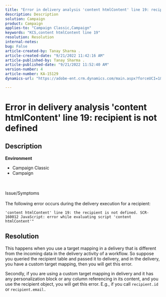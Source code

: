 ```yaml
---
title: "Error in delivery analysis 'content htmlContent' line 19: recipient is not defined"
description: Description
solution: Campaign
product: Campaign
applies-to: "Campaign Classic,Campaign"
keywords: "KCS,content htmlContent line 19"
resolution: Resolution
internal-notes: 
bug: False
article-created-by: Tanay Sharma .
article-created-date: "9/21/2022 11:42:16 AM"
article-published-by: Tanay Sharma .
article-published-date: "9/21/2022 11:52:40 AM"
version-number: 4
article-number: KA-15129
dynamics-url: "https://adobe-ent.crm.dynamics.com/main.aspx?forceUCI=1&pagetype=entityrecord&etn=knowledgearticle&id=c8f47070-a239-ed11-9db1-002248086735"

---
```

# Error in delivery analysis 'content htmlContent' line 19: recipient is not defined

## Description

<b>Environment</b>
- Campaign Classic
- Campaign



<br><br>Issue/Symptoms<br><br>
The following error occurs during the delivery execution for a recipient:

`'content htmlContent' line 19: the recipient is not defined. SCR-160012 JavaScript: error while evaluating script 'content htmlContent'"`


## Resolution


This happens when you use a target mapping in a delivery that is different from the incoming data in the delivery activity of a workflow. So suppose you queried the recipient table and passed it to delivery, and in the delivery, you have a custom target mapping, then you will get this error.

Secondly, if you are using a custom target mapping in delivery and it has any personalization block or any column referencing in its content, and you use the recipient object, you will get this error. E.g., if you call `recipient.id` or `recipient.email.`
